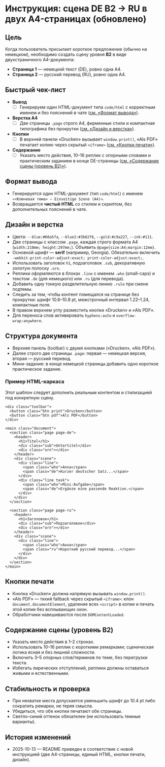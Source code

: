 # Инструкция: сцена **DE B2 → RU** в двух A4-страницах (обновлено)

## Цель
Когда пользователь присылает короткое предложение (обычно на немецком), необходимо создать сцену уровня **B2** в виде двухстраничного A4-документа:
- **Страница 1** — немецкий текст (DE), ровно одна A4.
- **Страница 2** — русский перевод (RU), ровно одна A4.

## Быстрый чек-лист
- **Вывод**
  - [ ] Генерируем один HTML-документ типа `code/html` с корректным именем и без пояснений в чате ([см. «Формат вывода»](#формат-вывода)).
- **Верстка A4**
  - [ ] Две страницы `.page` строго A4, фирменные стили и компактная типографика без прокрутки ([см. «Дизайн и верстка»](#дизайн-и-верстка)).
- **Кнопки**
  - [ ] В верхней панели «Drucken» вызывает `window.print()`, «Als PDF» печатает копию через скрытый `<iframe>` ([см. «Кнопки печати»](#кнопки-печати)).
- **Содержание**
  - [ ] Указать место действия, 10–16 реплик с опорными словами и практическим заданием в конце DE-страницы ([см. «Содержание сцены (уровень B2)»](#содержание-сцены-уровень-b2)).

## Формат вывода
- Генерируется один HTML-документ (тип `code/html`) с именем `«<Ключевая тема> — Einseitige Szene (A4)»`.
- Возвращается **чистый HTML** со стилем и скриптом, без дополнительных пояснений в чате.

## Дизайн и верстка
- Цвета: `--blue:#60a5fa`, `--blue2:#3b82f6`, `--gold:#c9a227`, `--ink:#111`.
- Две страницы с классом `.page`, каждая строго формата A4 (`width:210mm; height:297mm;`). Объявить `@page{size:A4;margin:12mm}`.
- Основной шрифт — **serif** (например, Georgia). Обязательно включить `-webkit-print-color-adjust:exact; print-color-adjust:exact;`.
- Использовать заголовок `h1`, подзаголовок `.sub`, декоративную золотую полоску `.orn`.
- Реплики оформляются в блоках `.line` с именем `.who` (small-caps) и текстом `.de` (для немецкого) или `.ru` (для перевода).
- Добавить одну тонкую разделительную линию `.rule` при смене подтемы.
- Следить за тем, чтобы контент помещался на странице без прокрутки: шрифт 10.6–10.8 pt, межстрочный интервал 1.22–1.24, компактные поля.
- В правом верхнем углу разместить кнопки «Drucken» и «Als PDF».
- Для переноса слов активировать `hyphens:auto` и `overflow-wrap:anywhere`.

## Структура документа
- Верхняя панель (toolbar) с двумя кнопками («Drucken», «Als PDF»).
- Далее строго две страницы `.page`: первая — немецкая версия, вторая — русский перевод.
- Мини-задание: в конце немецкой страницы добавить одно короткое практическое задание.

### Пример HTML-каркаса
Этот шаблон следует дополнить реальным контентом и стилизацией под конкретную сцену.

<pre><code>&lt;div class="toolbar"&gt;
  &lt;button class="btn print"&gt;Drucken&lt;/button&gt;
  &lt;button class="btn pdf"&gt;Als PDF&lt;/button&gt;
&lt;/div&gt;

&lt;main class="document"&gt;
  &lt;section class="page page-de"&gt;
    &lt;header&gt;
      &lt;h1&gt;Titel&lt;/h1&gt;
      &lt;div class="sub"&gt;Untertitel&lt;/div&gt;
      &lt;div class="orn"&gt;&lt;/div&gt;
    &lt;/header&gt;
    &lt;div class="scene"&gt;
      &lt;div class="line"&gt;
        &lt;span class="who"&gt;Anna&lt;/span&gt;
        &lt;span class="de"&gt;Kurzer deutscher Satz...&lt;/span&gt;
      &lt;/div&gt;
      &lt;div class="line task"&gt;
        &lt;span class="who"&gt;Mini-Aufgabe&lt;/span&gt;
        &lt;span class="de"&gt;Ergänze eine passende Reaktion.&lt;/span&gt;
      &lt;/div&gt;
    &lt;/div&gt;
  &lt;/section&gt;

  &lt;section class="page page-ru"&gt;
    &lt;header&gt;
      &lt;h1&gt;Заголовок&lt;/h1&gt;
      &lt;div class="sub"&gt;Подзаголовок&lt;/div&gt;
      &lt;div class="orn"&gt;&lt;/div&gt;
    &lt;/header&gt;
    &lt;div class="scene"&gt;
      &lt;div class="line"&gt;
        &lt;span class="who"&gt;Анна&lt;/span&gt;
        &lt;span class="ru"&gt;Короткий русский перевод...&lt;/span&gt;
      &lt;/div&gt;
    &lt;/div&gt;
  &lt;/section&gt;
&lt;/main&gt;
</code></pre>

## Кнопки печати
- Кнопка «Drucken» должна напрямую вызывать `window.print()`.
- «Als PDF» — тихий fallback через скрытый `<iframe>`: клон `document.documentElement`, удаление всех `<script>` в копии и печать этой копии без всплывающих окон.
- Обработчики навешиваются после `DOMContentLoaded`.

## Содержание сцены (уровень B2)
- Указать место действия в 1–2 строках.
- Использовать 10–16 реплик с короткими ремарками; сценическая логика ясная и без лишней сложности.
- Включить 3–5 опорных слов/терминов по теме, без перегрузки текста.
- Избегать лирических отступлений, реплики должны оставаться живыми и естественными.

## Стабильность и проверка
- При нехватке места допускается уменьшить шрифт до 10.4 pt либо сократить ремарки, не теряя смысла.
- Убедиться, что обе кнопки печатают обе страницы.
- Светло-синий оттенок обязателен (не использовать темные варианты).

## История изменений
- 2025-10-13 — README приведен в соответствие с новой инструкцией (две A4-страницы, единый HTML, кнопки печати, дизайн).
